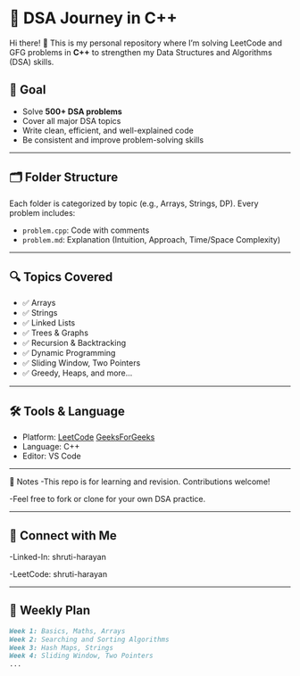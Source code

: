 # 🚀 DSA Journey in C++

Hi there! 👋 This is my personal repository where I’m solving LeetCode and GFG problems in **C++** to strengthen my Data Structures and Algorithms (DSA) skills.

## 🎯 Goal

- Solve **500+ DSA problems**
- Cover all major DSA topics
- Write clean, efficient, and well-explained code
- Be consistent and improve problem-solving skills

---

## 🗂️ Folder Structure

Each folder is categorized by topic (e.g., Arrays, Strings, DP).
Every problem includes:
- `problem.cpp`: Code with comments
- `problem.md`: Explanation (Intuition, Approach, Time/Space Complexity)

---

## 🔍 Topics Covered

- ✅ Arrays
- ✅ Strings
- ✅ Linked Lists
- ✅ Trees & Graphs
- ✅ Recursion & Backtracking
- ✅ Dynamic Programming
- ✅ Sliding Window, Two Pointers
- ✅ Greedy, Heaps, and more...

---

## 🛠️ Tools & Language

- Platform: [LeetCode](https://leetcode.com/)  [GeeksForGeeks](https://www.geeksforgeeks.org/geeksforgeeks-practice-best-online-coding-platform/)
- Language: C++
- Editor: VS Code

---

📌 Notes
-This repo is for learning and revision. Contributions welcome!

-Feel free to fork or clone for your own DSA practice.

---

🔗 Connect with Me
---
-Linked-In: shruti-harayan

-LeetCode: shruti-harayan

---
## 📅 Weekly Plan

```markdown
Week 1: Basics, Maths, Arrays
Week 2: Searching and Sorting Algorithms 
Week 3: Hash Maps, Strings
Week 4: Sliding Window, Two Pointers  
...  

